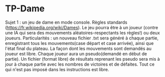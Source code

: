 # TP-Dame

Sujet 1 : un jeu de dame en mode console. Règles standards (https://fr.wikipedia.org/wiki/Dames). Le jeu pourra être à un joueur (contre une IA qui sera des mouvements aléatoires-respectants les règles!) ou deux joueurs. Particularités : un nouveau fichier .txt sera généré à chaque partie, enregistrant tous les mouvements(case départ et case arrivée), ainsi que l'état final du plateau. La façon dont les mouvements sont demandés au joueur est libre. Chaque joueur aura un pseudo(demandé en début de partie). Un fichier (format libre) de résultats reprenant les pseudo sera mis à jour à chaque partie avec les nombres de victoires et de défaites. Tout ce qui n'est pas imposé dans les instructions est libre.
